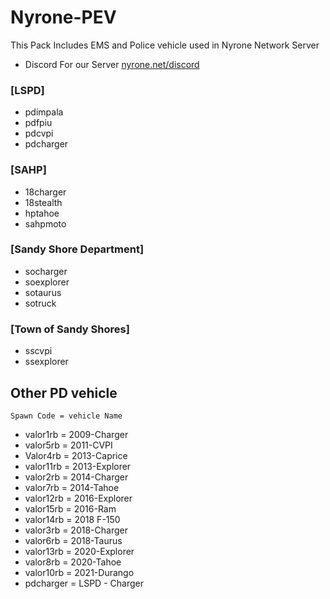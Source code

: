 # Nyrone-PEV

This Pack Includes EMS and Police vehicle used in Nyrone Network Server
- Discord For our Server [nyrone.net/discord](https://nyrone.net/discord)

### [LSPD]
-    pdimpala
-    pdfpiu
-    pdcvpi
-    pdcharger

### [SAHP]
-    18charger
-    18stealth
-    hptahoe
-    sahpmoto

### [Sandy Shore Department]
-    socharger
-    soexplorer
-    sotaurus
-    sotruck

### [Town of Sandy Shores]
-    sscvpi
-    ssexplorer

## Other PD vehicle

`Spawn Code = vehicle Name`

- valor1rb = 2009-Charger
- valor5rb = 2011-CVPI
- Valor4rb = 2013-Caprice
- valor11rb = 2013-Explorer
- valor2rb = 2014-Charger
- valor7rb = 2014-Tahoe
- valor12rb = 2016-Explorer
- valor15rb = 2016-Ram
- valor14rb = 2018 F-150
- valor3rb = 2018-Charger
- valor6rb = 2018-Taurus
- valor13rb = 2020-Explorer
- valor8rb = 2020-Tahoe
- valor10rb = 2021-Durango
- pdcharger = LSPD - Charger
